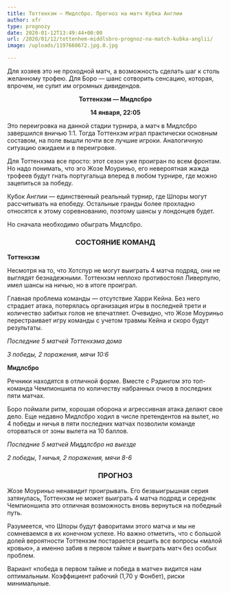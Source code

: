 ```yaml
---
title: Тоттенхэм — Мидлсбро. Прогноз на матч Кубка Англии
author: xfr
type: prognozy
date: 2020-01-12T13:49:44+00:00
url: /2020/01/12/tottenhem-middlsbro-prognoz-na-match-kubka-anglii/
image: /uploads/1197660672.jpg.0.jpg

---
```

Для хозяев это не проходной матч, а возможность сделать шаг к столь желанному трофею. Для Боро &#8212; шанс сотворить сенсацию, которая, впрочем, не сулит им огромных дивидендов.

<p style="text-align: center;">
  <strong>Тоттенхэм &#8212; Мидлсбро</strong>
</p>

<p style="text-align: center;">
  <strong>14 января, 22:05</strong>
</p>

Это переигровка на данной стадии турнира, а матч в Мидлсбро завершился вничью 1:1. Тогда Тоттенхэм играл практически основным составом, на поле вышли почти все лучшие игроки. Аналогичную ситуацию ожидаем и в переигровке.

Для Тоттенхэма все просто: этот сезон уже проигран по всем фронтам. Но надо понимать, что эго Жозе Моуриньо, его невероятная жажда трофеев будут гнать португальца вперед в любом турнире, где можно зацепиться за победу.

Кубок Англии &#8212; единственный реальный турнир, где Шпоры могут рассчитывать на епобеду. Остальные гранды более прохладно относятся к этому соревнованию, поэтому шансы у лондонцев будет.

Но сначала необходимо обыграть Мидлсбро.

<h3 style="text-align: center;">
  <strong>СОСТОЯНИЕ КОМАНД</strong>
</h3>

**Тоттенхэм**

Несмотря на то, что Хотспур не могут выиграть 4 матча подряд, они не выглядят безнадежными. Тоттенхэм неплохо противостоял Ливерпулю, имел шансы на ничью, но в итоге проиграл.

Главная проблема команды &#8212; отсутствие Харри Кейна. Без него страдает атака, потерялась организация игры в последней трети и количество забитых голов не впечатляет. Очевидно, что Жозе Моуриньо перестраивает игру команды с учетом травмы Кейна и скоро будут результаты.

_Последние 5 матчей Тоттенхэма дома_

_3 победы, 2 поражения, мячи 10:6_

**Мидлсбро**

Речники находятся в отличной форме. Вместе с Рэдингом это топ-команда Чемпионшипа по количеству набранных очков в последних пяти матчах.

Боро поймали ритм, хорошая оборона и агрессивная атака делают свое дело. Еще недавно Мидлсбро ходил в числе претендентов на вылет, но 4 победы и ничья в пяти последних матчах позволили команде оторваться от зоны вылета на 10 баллов.

_Последние 5 матчей Миддлсбро на выезде_

_2 победы, 1 ничья, 2 поражения, мячи 8-6_

<h3 style="text-align: center;">
  <strong>ПРОГНОЗ</strong>
</h3>

Жозе Моуриньо ненавидит проигрывать. Его безвыигрышная серия затянулась, Тоттенхэм не может выиграть 4 матча подряд и середняк Чемпионшипа это отличная возможность вновь вернуться на победный путь.

Разумеется, что Шпоры будут фаворитами этого матча и мы не сомневаемся в их конечном успехе. Но важно отметить, что с большой долей вероятности Тоттенхэм постарается решить все вопросы &#171;малой кровью&#187;, а именно забив в первом тайме и выиграть матч без особых проблем.

Вариант &#171;победа в первом тайме и победа в матче&#187; видится нам оптимальным. Коэффициент рабочий (1,70 у Фонбет), риски минимальные.